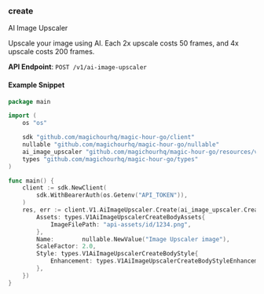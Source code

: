 
### create <a name="create"></a>
AI Image Upscaler

Upscale your image using AI. Each 2x upscale costs 50 frames, and 4x upscale costs 200 frames.

**API Endpoint**: `POST /v1/ai-image-upscaler`

#### Example Snippet

```go
package main

import (
	os "os"

	sdk "github.com/magichourhq/magic-hour-go/client"
	nullable "github.com/magichourhq/magic-hour-go/nullable"
	ai_image_upscaler "github.com/magichourhq/magic-hour-go/resources/v1/ai_image_upscaler"
	types "github.com/magichourhq/magic-hour-go/types"
)

func main() {
	client := sdk.NewClient(
		sdk.WithBearerAuth(os.Getenv("API_TOKEN")),
	)
	res, err := client.V1.AiImageUpscaler.Create(ai_image_upscaler.CreateRequest{
		Assets: types.V1AiImageUpscalerCreateBodyAssets{
			ImageFilePath: "api-assets/id/1234.png",
		},
		Name:        nullable.NewValue("Image Upscaler image"),
		ScaleFactor: 2.0,
		Style: types.V1AiImageUpscalerCreateBodyStyle{
			Enhancement: types.V1AiImageUpscalerCreateBodyStyleEnhancementEnumBalanced,
		},
	})
}

```
